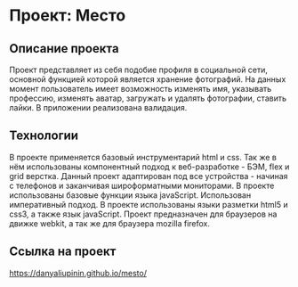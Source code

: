 # Проект: Место

## Описание проекта
Проект представляет из себя подобие профиля в социальной сети, основной функцией которой является хранение фотографий. На данных момент пользователь имеет возможность изменять имя, указывать профессию, изменять аватар, загружать и удалять фотографии, ставить лайки. В приложении реализована валидация.

## Технологии ##
В проекте применяется базовый инструментарий html и css. Так же в нём использованы компонентный подход к веб-разработке - БЭМ, flex и grid верстка. Данный проект адаптирован под все устройства - начиная с телефонов и заканчивая широформатными мониторами. В проекте использованы базовые функции языка javaScript. Использован императивный подход. В проекте использованы языки разметки html5 и css3, а также язык javaScript. Проект предназначен для браузеров на движке webkit, а так же для браузера mozilla firefox.

## Ссылка на проект ##
https://danyaliupinin.github.io/mesto/

